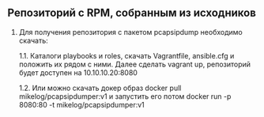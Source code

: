 ## Репозиторий с RPM, собранным из исходников
1. Для получения репозитория с пакетом pcapsipdump необходимо скачать:

    1.1. Каталоги playbooks и roles, скачать Vagrantfile, ansible.cfg и положить их рядом с ними. Далее сделать vagrant up, репозиторий будет доступен на 10.10.10.20:8080
    
    1.2. Или можно скачать докер образ docker pull mikelog/pcapsipdumper:v1 и запустить его потом docker run -p 8080:80 -t  mikelog/pcapsipdumper:v1

